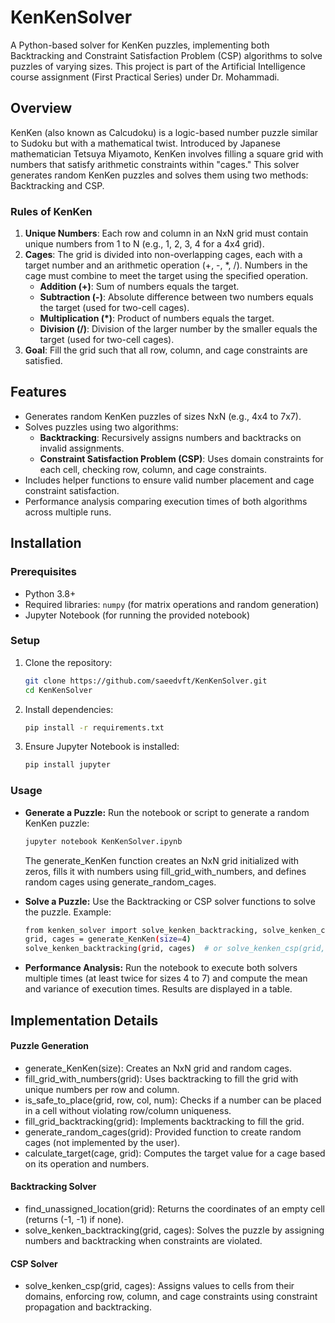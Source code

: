 # KenKenSolver

A Python-based solver for KenKen puzzles, implementing both Backtracking and Constraint Satisfaction Problem (CSP) algorithms to solve puzzles of varying sizes. This project is part of the Artificial Intelligence course assignment (First Practical Series) under Dr. Mohammadi.

## Overview

KenKen (also known as Calcudoku) is a logic-based number puzzle similar to Sudoku but with a mathematical twist. Introduced by Japanese mathematician Tetsuya Miyamoto, KenKen involves filling a square grid with numbers that satisfy arithmetic constraints within "cages." This solver generates random KenKen puzzles and solves them using two methods: Backtracking and CSP.

### Rules of KenKen
1. **Unique Numbers**: Each row and column in an NxN grid must contain unique numbers from 1 to N (e.g., 1, 2, 3, 4 for a 4x4 grid).
2. **Cages**: The grid is divided into non-overlapping cages, each with a target number and an arithmetic operation (+, -, *, /). Numbers in the cage must combine to meet the target using the specified operation.
   - **Addition (+)**: Sum of numbers equals the target.
   - **Subtraction (-)**: Absolute difference between two numbers equals the target (used for two-cell cages).
   - **Multiplication (*)**: Product of numbers equals the target.
   - **Division (/)**: Division of the larger number by the smaller equals the target (used for two-cell cages).
3. **Goal**: Fill the grid such that all row, column, and cage constraints are satisfied.

## Features
- Generates random KenKen puzzles of sizes NxN (e.g., 4x4 to 7x7).
- Solves puzzles using two algorithms:
  - **Backtracking**: Recursively assigns numbers and backtracks on invalid assignments.
  - **Constraint Satisfaction Problem (CSP)**: Uses domain constraints for each cell, checking row, column, and cage constraints.
- Includes helper functions to ensure valid number placement and cage constraint satisfaction.
- Performance analysis comparing execution times of both algorithms across multiple runs.

## Installation

### Prerequisites
- Python 3.8+
- Required libraries: `numpy` (for matrix operations and random generation)
- Jupyter Notebook (for running the provided notebook)

### Setup
 1. Clone the repository:
	   ```bash
	   git clone https://github.com/saeedvft/KenKenSolver.git
	   cd KenKenSolver
	```
 2. Install dependencies:
	```bash
	pip install -r requirements.txt
	```
 3. Ensure Jupyter Notebook is installed:
	 ```bash
	pip install jupyter
	```
### Usage
- **Generate a Puzzle:**
Run the notebook or script to generate a random KenKen puzzle:
	```bash
	jupyter notebook KenKenSolver.ipynb
	```
	The generate_KenKen function creates an NxN grid initialized with zeros, fills it with numbers using fill_grid_with_numbers, and defines random cages using generate_random_cages.
	
- **Solve a Puzzle:**
	Use the Backtracking or CSP solver functions to solve the puzzle. Example:
	 ```bash
	from kenken_solver import solve_kenken_backtracking, solve_kenken_csp
	grid, cages = generate_KenKen(size=4)
	solve_kenken_backtracking(grid, cages)  # or solve_kenken_csp(grid, cages)
	```
- **Performance Analysis:**
	Run the notebook to execute both solvers multiple times (at least twice for sizes 4 to 7) and compute the mean and variance of execution times. Results are displayed in a table.

## Implementation Details

#### Puzzle Generation

-   generate_KenKen(size): Creates an NxN grid and random cages.
-   fill_grid_with_numbers(grid): Uses backtracking to fill the grid with unique numbers per row and column.
-   is_safe_to_place(grid, row, col, num): Checks if a number can be placed in a cell without violating row/column uniqueness.
-   fill_grid_backtracking(grid): Implements backtracking to fill the grid.
-   generate_random_cages(grid): Provided function to create random cages (not implemented by the user).
-   calculate_target(cage, grid): Computes the target value for a cage based on its operation and numbers.

#### Backtracking Solver

-   find_unassigned_location(grid): Returns the coordinates of an empty cell (returns (-1, -1) if none).
-   solve_kenken_backtracking(grid, cages): Solves the puzzle by assigning numbers and backtracking when constraints are violated.

#### CSP Solver

-   solve_kenken_csp(grid, cages): Assigns values to cells from their domains, enforcing row, column, and cage constraints using constraint propagation and backtracking.
